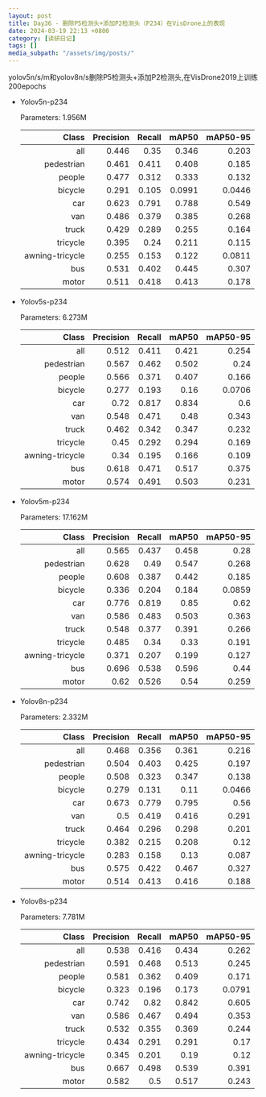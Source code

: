 ```yaml
---
layout: post
title: Day36 - 删除P5检测头+添加P2检测头（P234）在VisDrone上的表现
date: 2024-03-19 22:13 +0800
category: [读研日记]
tags: []
media_subpath: "/assets/img/posts/"
---
```


yolov5n/s/m和yolov8n/s删除P5检测头+添加P2检测头,在VisDrone2019上训练200epochs

- Yolov5n-p234

    Parameters: 1.956M

    |                Class|  Precision|     Recall|      mAP50|   mAP50-95|
    |                 ---:|       ---:|       ---:|       ---:|       ---:|
    |                  all|      0.446|       0.35|      0.346|      0.203|
    |           pedestrian|      0.461|      0.411|      0.408|      0.185|
    |               people|      0.477|      0.312|      0.333|      0.132|
    |              bicycle|      0.291|      0.105|     0.0991|     0.0446|
    |                  car|      0.623|      0.791|      0.788|      0.549|
    |                  van|      0.486|      0.379|      0.385|      0.268|
    |                truck|      0.429|      0.289|      0.255|      0.164|
    |             tricycle|      0.395|       0.24|      0.211|      0.115|
    |      awning-tricycle|      0.255|      0.153|      0.122|     0.0811|
    |                  bus|      0.531|      0.402|      0.445|      0.307|
    |                motor|      0.511|      0.418|      0.413|      0.178|

- Yolov5s-p234

    Parameters: 6.273M

    |                Class|  Precision|     Recall|      mAP50|   mAP50-95|
    |                 ---:|       ---:|       ---:|       ---:|       ---:|
    |                  all|      0.512|      0.411|      0.421|      0.254|
    |           pedestrian|      0.567|      0.462|      0.502|       0.24|
    |               people|      0.566|      0.371|      0.407|      0.166|
    |              bicycle|      0.277|      0.193|       0.16|     0.0706|
    |                  car|       0.72|      0.817|      0.834|        0.6|
    |                  van|      0.548|      0.471|       0.48|      0.343|
    |                truck|      0.462|      0.342|      0.347|      0.232|
    |             tricycle|       0.45|      0.292|      0.294|      0.169|
    |      awning-tricycle|       0.34|      0.195|      0.166|      0.109|
    |                  bus|      0.618|      0.471|      0.517|      0.375|
    |                motor|      0.574|      0.491|      0.503|      0.231|

- Yolov5m-p234

    Parameters: 17.162M

    |                Class|  Precision|     Recall|      mAP50|   mAP50-95|
    |                 ---:|       ---:|       ---:|       ---:|       ---:|
    |                  all|      0.565|      0.437|      0.458|       0.28|
    |           pedestrian|      0.628|       0.49|      0.547|      0.268|
    |               people|      0.608|      0.387|      0.442|      0.185|
    |              bicycle|      0.336|      0.204|      0.184|     0.0859|
    |                  car|      0.776|      0.819|       0.85|       0.62|
    |                  van|      0.586|      0.483|      0.503|      0.363|
    |                truck|      0.548|      0.377|      0.391|      0.266|
    |             tricycle|      0.485|       0.34|       0.33|      0.191|
    |      awning-tricycle|      0.371|      0.207|      0.199|      0.127|
    |                  bus|      0.696|      0.538|      0.596|       0.44|
    |                motor|       0.62|      0.526|       0.54|      0.259|

- Yolov8n-p234

    Parameters: 2.332M

    |                Class|  Precision|     Recall|      mAP50|   mAP50-95|
    |                 ---:|       ---:|       ---:|       ---:|       ---:|
    |                  all|      0.468|      0.356|      0.361|      0.216|
    |           pedestrian|      0.504|      0.403|      0.425|      0.197|
    |               people|      0.508|      0.323|      0.347|      0.138|
    |              bicycle|      0.279|      0.131|       0.11|     0.0466|
    |                  car|      0.673|      0.779|      0.795|       0.56|
    |                  van|        0.5|      0.419|      0.416|      0.291|
    |                truck|      0.464|      0.296|      0.298|      0.201|
    |             tricycle|      0.382|      0.215|      0.208|       0.12|
    |      awning-tricycle|      0.283|      0.158|       0.13|      0.087|
    |                  bus|      0.575|      0.422|      0.467|      0.327|
    |                motor|      0.514|      0.413|      0.416|      0.188|

- Yolov8s-p234

    Parameters: 7.781M

    |                Class|  Precision|     Recall|      mAP50|   mAP50-95|
    |                 ---:|       ---:|       ---:|       ---:|       ---:|
    |                  all|      0.538|      0.416|      0.434|      0.262|
    |           pedestrian|      0.591|      0.468|      0.513|      0.245|
    |               people|      0.581|      0.362|      0.409|      0.171|
    |              bicycle|      0.323|      0.196|      0.173|     0.0791|
    |                  car|      0.742|       0.82|      0.842|      0.605|
    |                  van|      0.586|      0.467|      0.494|      0.353|
    |                truck|      0.532|      0.355|      0.369|      0.244|
    |             tricycle|      0.434|      0.291|      0.291|       0.17|
    |      awning-tricycle|      0.345|      0.201|       0.19|       0.12|
    |                  bus|      0.667|      0.498|      0.539|      0.391|
    |                motor|      0.582|        0.5|      0.517|      0.243|
